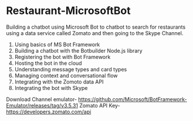 # Restaurant-MicrosoftBot
Building a chatbot using Microsoft Bot to chatbot to search for restaurants
using a data service called Zomato and then going to the Skype Channel.

1. Using basics of MS Bot Framework
2. Building a chatbot with the Botbuilder Node.js library
3. Registering the bot with Bot Framework
4. Hosting the bot in the cloud
5. Understanding message types and card types
6. Managing context and conversational flow
7. Integrating with the Zomoto data API
8. Integrating the bot with Skype

Download Channel emulator- https://github.com/Microsoft/BotFramework-Emulator/releases/tag/v3.5.31
Zomato API Key- https://developers.zomato.com/api
